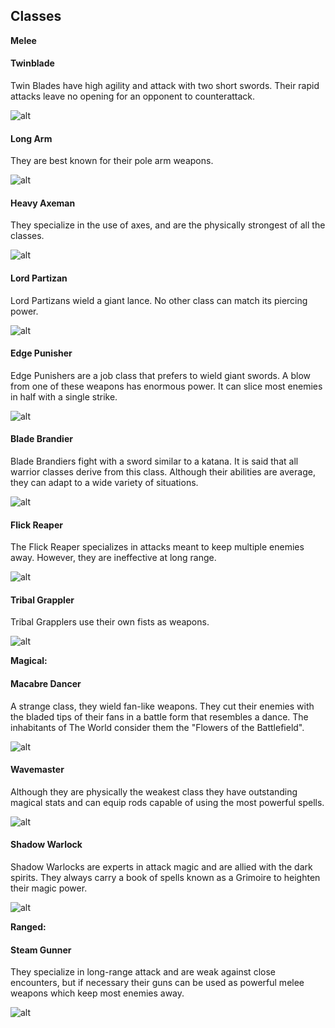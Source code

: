 Classes
---

**Melee**

<!-- tabs:start -->

#### **Twinblade**

Twin Blades have high agility and attack with two short swords. Their rapid attacks leave no opening for an opponent to counterattack.

![alt](/img/classes/twinblade.png)

#### **Long Arm**

They are best known for their pole arm weapons.

![alt](/img/classes/longarm.png)

#### **Heavy Axeman**

They specialize in the use of axes, and are the physically strongest of all the classes.

![alt](/img/classes/heavyaxeman.png)

#### **Lord Partizan**

Lord Partizans wield a giant lance. No other class can match its piercing power.

![alt](/img/classes/lordpartizan.png)

#### **Edge Punisher**

Edge Punishers are a job class that prefers to wield giant swords. A blow from one of these weapons has enormous power. It can slice most enemies in half with a single strike.

![alt](/img/classes/edgepunisher.png)

#### **Blade Brandier**

Blade Brandiers fight with a sword similar to a katana. It is said that all warrior classes derive from this class. Although their abilities are average, they can adapt to a wide variety of situations.

![alt](/img/classes/bladebrandier.png)

#### **Flick Reaper**

The Flick Reaper specializes in attacks meant to keep multiple enemies away. However, they are ineffective at long range.

![alt](/img/classes/flickreaper.png)

#### **Tribal Grappler**

Tribal Grapplers use their own fists as weapons.

![alt](/img/classes/tribalgrappler.png)

<!-- tabs:end -->

**Magical:**

<!-- tabs:start -->

#### **Macabre Dancer**

A strange class, they wield fan-like weapons. They cut their enemies with the bladed tips of their fans in a battle form that resembles a dance. The inhabitants of The World consider them the "Flowers of the Battlefield".

![alt](/img/classes/macabredancer.png)

#### **Wavemaster**

Although they are physically the weakest class they have outstanding magical stats and can equip rods capable of using the most powerful spells.

![alt](/img/classes/wavemaster.png)

#### **Shadow Warlock**

Shadow Warlocks are experts in attack magic and are allied with the dark spirits. They always carry a book of spells known as a Grimoire to heighten their magic power.

![alt](/img/classes/shadowwarlock.png)

<!-- tabs:end -->

**Ranged:**

<!-- tabs:start -->

#### **Steam Gunner**

They specialize in long-range attack and are weak against close encounters, but if necessary their guns can be used as powerful melee weapons which keep most enemies away.

![alt](/img/classes/steamgunner.png)

<!-- tabs:end -->